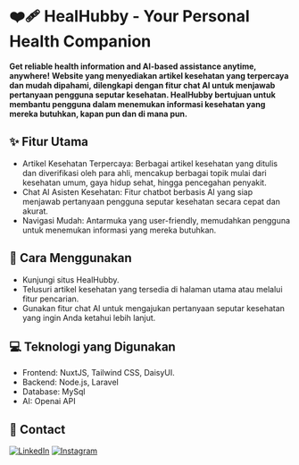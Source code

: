 # ❤️‍🩹 HealHubby - Your Personal Health Companion
**Get reliable health information and AI-based assistance anytime, anywhere!**
**Website yang menyediakan artikel kesehatan yang terpercaya dan mudah dipahami, dilengkapi dengan fitur chat AI untuk menjawab pertanyaan pengguna seputar kesehatan. HealHubby bertujuan untuk membantu pengguna dalam menemukan informasi kesehatan yang mereka butuhkan, kapan pun dan di mana pun.**

## ✨ Fitur Utama
- Artikel Kesehatan Terpercaya: Berbagai artikel kesehatan yang ditulis dan diverifikasi oleh para ahli, mencakup berbagai topik mulai dari kesehatan umum, gaya hidup sehat, hingga pencegahan penyakit.
- Chat AI Asisten Kesehatan: Fitur chatbot berbasis AI yang siap menjawab pertanyaan pengguna seputar kesehatan secara cepat dan akurat.
- Navigasi Mudah: Antarmuka yang user-friendly, memudahkan pengguna untuk menemukan informasi yang mereka butuhkan.

## 📖 Cara Menggunakan
- Kunjungi situs HealHubby.
- Telusuri artikel kesehatan yang tersedia di halaman utama atau melalui fitur pencarian.
- Gunakan fitur chat AI untuk mengajukan pertanyaan seputar kesehatan yang ingin Anda ketahui lebih lanjut.

## 💻 Teknologi yang Digunakan
- Frontend: NuxtJS, Tailwind CSS, DaisyUI.
- Backend: Node.js, Laravel
- Database: MySql
- AI: Openai API

## 📧 Contact

[![LinkedIn](https://img.icons8.com/color/48/000000/linkedin.png)](https://www.linkedin.com/in/nadhifalazharuddiya)
[![Instagram](https://img.icons8.com/color/48/000000/instagram-new.png)](https://www.instagram.com/aku.nadhifal/)

